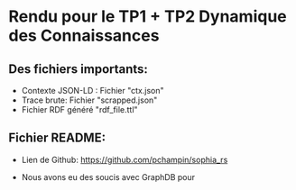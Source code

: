# Rendu pour le TP1 + TP2 Dynamique des Connaissances

## Des fichiers importants:
- Contexte JSON-LD : Fichier "ctx.json"
- Trace brute: Fichier "scrapped.json"
- Fichier RDF généré "rdf_file.ttl"

## Fichier README:
- Lien de Github:
https://github.com/pchampin/sophia_rs

- Nous avons eu des soucis avec GraphDB pour